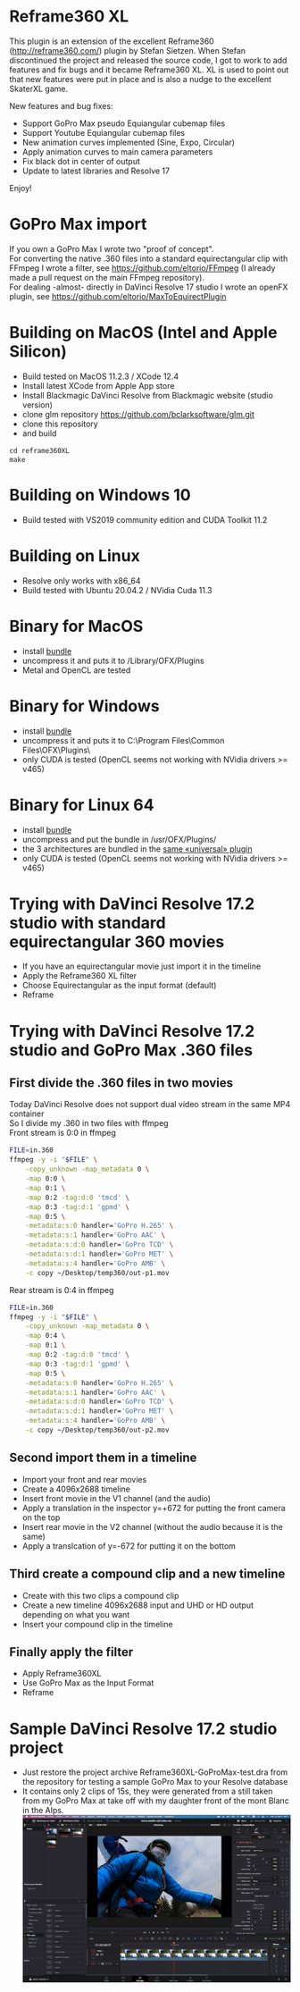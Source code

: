 # Reframe360 XL

This plugin is an extension of the excellent Reframe360 (http://reframe360.com/) plugin by Stefan Sietzen.  When Stefan discontinued the project and released the source code, I got to work to add features and fix bugs and it became Reframe360 XL.  XL is used to point out that new features were put in place and is also a nudge to the excellent SkaterXL game.

New features and bug fixes:
- Support GoPro Max pseudo Equiangular cubemap files
- Support Youtube Equiangular cubemap files
- New animation curves implemented (Sine, Expo, Circular)
- Apply animation curves to main camera parameters
- Fix black dot in center of output
- Update to latest libraries and Resolve 17

Enjoy!

# GoPro Max import
If you own a GoPro Max I wrote two "proof of concept".  
For converting the native .360 files into a standard equirectangular clip with FFmpeg I wrote a filter, see https://github.com/eltorio/FFmpeg  (I already made a pull request on the main FFmpeg repository).  
For dealing -almost- directly in DaVinci Resolve 17 studio I wrote an openFX plugin, see https://github.com/eltorio/MaxToEquirectPlugin 

# Building on MacOS (Intel and Apple Silicon)
* Build tested on MacOS 11.2.3 / XCode 12.4
* Install latest XCode from Apple App store
* Install Blackmagic DaVinci Resolve from Blackmagic website (studio version)
* clone glm repository https://github.com/bclarksoftware/glm.git
* clone this repository
* and build

````
cd reframe360XL
make
````  

# Building on Windows 10
* Build tested with VS2019 community edition and CUDA Toolkit 11.2

# Building on Linux
* Resolve only works with x86_64  
* Build tested with Ubuntu 20.04.2 / NVidia Cuda 11.3

# Binary for MacOS
* install [bundle](https://github.com/eltorio/reframe360XL/blob/master/Reframe360.ofx.bundle.zip?raw=true)
* uncompress it and puts it to /Library/OFX/Plugins
* Metal and OpenCL are tested

# Binary for Windows
* install [bundle](https://github.com/eltorio/reframe360XL/blob/master/Reframe360.ofx.bundle.zip?raw=true)
* uncompress it and puts it to C:\Program Files\Common Files\OFX\Plugins\
* only CUDA is tested (OpenCL seems not working with NVidia drivers >= v465)

# Binary for Linux 64
* install [bundle](https://github.com/eltorio/reframe360XL/blob/master/Reframe360.ofx.bundle.zip?raw=true)
* uncompress and put the bundle in /usr/OFX/Plugins/
* the 3 architectures are bundled in the [same «universal» plugin](https://github.com/eltorio/reframe360XL/blob/master/Reframe360.ofx.bundle.zip?raw=true)
* only CUDA is tested (OpenCL seems not working with NVidia drivers >= v465)

# Trying with DaVinci Resolve 17.2 studio with standard equirectangular 360 movies
* If you have an equirectangular movie just import it in the timeline  
* Apply the Reframe360 XL filter
* Choose Equirectangular as the input format (default)
* Reframe

# Trying with DaVinci Resolve 17.2 studio and GoPro Max .360 files
## First divide the .360 files in two movies
Today DaVinci Resolve does not support dual video stream in the same MP4 container  
So I divide my .360 in two files with ffmpeg  
Front stream is 0:0 in ffmpeg
````bash
FILE=in.360
ffmpeg -y -i "$FILE" \
    -copy_unknown -map_metadata 0 \
    -map 0:0 \
    -map 0:1 \
    -map 0:2 -tag:d:0 'tmcd' \
    -map 0:3 -tag:d:1 'gpmd' \
    -map 0:5 \
    -metadata:s:0 handler='GoPro H.265' \
    -metadata:s:1 handler='GoPro AAC' \
    -metadata:s:d:0 handler='GoPro TCD' \
    -metadata:s:d:1 handler='GoPro MET' \
    -metadata:s:4 handler='GoPro AMB' \
    -c copy ~/Desktop/temp360/out-p1.mov
````
Rear stream is 0:4 in ffmpeg
````bash
FILE=in.360
ffmpeg -y -i "$FILE" \
    -copy_unknown -map_metadata 0 \
    -map 0:4 \
    -map 0:1 \
    -map 0:2 -tag:d:0 'tmcd' \
    -map 0:3 -tag:d:1 'gpmd' \
    -map 0:5 \
    -metadata:s:0 handler='GoPro H.265' \
    -metadata:s:1 handler='GoPro AAC' \
    -metadata:s:d:0 handler='GoPro TCD' \
    -metadata:s:d:1 handler='GoPro MET' \
    -metadata:s:4 handler='GoPro AMB' \
    -c copy ~/Desktop/temp360/out-p2.mov

````
## Second import them in a timeline
* Import your front and rear movies
* Create a 4096x2688 timeline
* Insert front movie in the V1 channel (and the audio)
* Apply a translation in the inspector y=+672 for putting the front camera on the top
* Insert rear movie in the V2 channel (without the audio because it is the same)
* Apply a translcation of y=-672 for putting it on the bottom
## Third create a compound clip and a new timeline
* Create with this two clips a compound clip
* Create a new timeline 4096x2688 input and UHD or HD output depending on what you want  
* Insert your compound clip in the timeline
## Finally apply the filter
* Apply Reframe360XL
* Use GoPro Max as the Input Format
* Reframe

# Sample DaVinci Resolve 17.2 studio project
* Just restore the project archive Reframe360XL-GoProMax-test.dra from the repository for testing a sample GoPro Max to your Resolve database
* It contains only 2 clips of 15s, they were generated from a still taken from my GoPro Max at take off with my daughter front of the mont Blanc in the Alps.
![Screenshot](https://github.com/eltorio/reframe360XL/blob/master/Reframe360XL-GoProMax-test.dra/MediaFiles/screenshot.png?raw=true)

